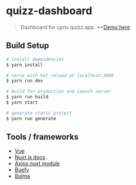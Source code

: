 # quizz-dashboard

> Dashboard for cpnv quizz app.
> **[Demo here]()

## Build Setup

``` bash
# install dependencies
$ yarn install

# serve with hot reload at localhost:3000
$ yarn run dev

# build for production and launch server
$ yarn run build
$ yarn start

# generate static project
$ yarn run generate
```

## Tools / frameworks

* [Vue](https://vuejs.org/v2/guide/)
* [Nuxt.js docs](https://nuxtjs.org).
* [Axios nuxt module](https://axios.nuxtjs.org)
* [Buefy](https://buefy.github.io)
* [Bulma](https://bulma.io)